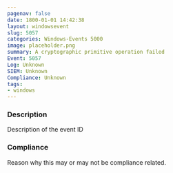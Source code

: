 ```yaml
---
pagenav: false
date: 1800-01-01 14:42:38
layout: windowsevent
slug: 5057
categories: Windows-Events 5000
image: placeholder.png
summary: A cryptographic primitive operation failed
Event: 5057
Log: Unknown
SIEM: Unknown
Compliance: Unknown
tags:
- windows
---
```


### Description

Description of the event ID

### Compliance

Reason why this may or may not be compliance related.

